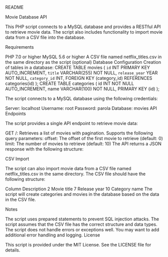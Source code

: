 README

Movie Database API

This PHP script connects to a MySQL database and provides a RESTful API to retrieve movie data. The script also includes functionality to import movie data from a CSV file into the database.

Requirements

PHP 7.0 or higher
MySQL 5.6 or higher
A CSV file named netflix_titles.csv in the same directory as the script (optional)
Database Configuration
Creation of tables in a database:
CREATE TABLE movies (
    `id` INT PRIMARY KEY AUTO_INCREMENT,
     `title` VARCHAR(255) NOT NULL,
     `release_year` YEAR NOT NULL,
     `category_id` INT,
    FOREIGN KEY (category_id) REFERENCES categories(id)
    );
CREATE TABLE categories (
  id INT NOT NULL AUTO_INCREMENT,
  name VARCHAR(100) NOT NULL,
  PRIMARY KEY (id)
);

The script connects to a MySQL database using the following credentials:

Server: localhost
Username: root
Password: parola
Database: movies
API Endpoints

The script provides a single API endpoint to retrieve movie data:

GET /: Retrieves a list of movies with pagination. Supports the following query parameters:
offset: The offset of the first movie to retrieve (default: 0)
limit: The number of movies to retrieve (default: 10)
The API returns a JSON response with the following structure:


CSV Import

The script can also import movie data from a CSV file named netflix_titles.csv in the same directory. The CSV file should have the following structure:

Column	Description
2	Movie title
7	Release year
10	Category name
The script will create categories and movies in the database based on the data in the CSV file.

Notes

The script uses prepared statements to prevent SQL injection attacks.
The script assumes that the CSV file has the correct structure and data types.
The script does not handle errors or exceptions well. You may want to add additional error handling and logging.
License

This script is provided under the MIT License. See the LICENSE file for details.
